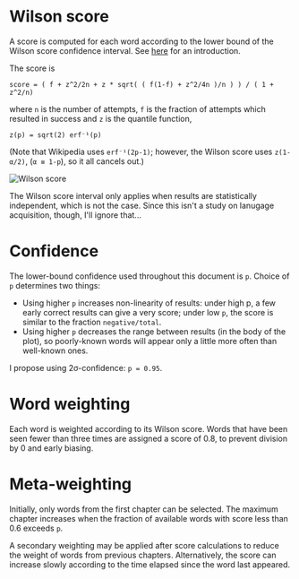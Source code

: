 Wilson score
============

A score is computed for each word according to the lower bound of the Wilson
score confidence interval. See
[here](http://www.evanmiller.org/how-not-to-sort-by-average-rating.html) for
an introduction.

The score is

    score = ( f + z^2/2n + z * sqrt( ( f(1-f) + z^2/4n )/n ) ) / ( 1 + z^2/n)

where `n` is the number of attempts, `f` is the fraction of attempts which
resulted in success and `z` is the quantile function,

    z(p) = sqrt(2) erf⁻¹(p)

(Note that Wikipedia uses `erf⁻¹(2p-1)`; however, the Wilson score uses `z(1-α/2)`,
(`α ≡ 1-p`), so it all cancels out.)

![Wilson score](../meta/wilson/wilson-score.png)

The Wilson score interval only applies when results are statistically
independent, which is not the case. Since this isn't a study on lanugage
acquisition, though, I'll ignore that...

Confidence
==========

The lower-bound confidence used throughout this document is `p`. Choice of `p`
determines two things:

* Using higher `p` increases non-linearity of results: under high p, a few early
  correct results can give a very score; under low `p`, the score is similar to
  the fraction `negative/total`.
* Using higher `p` decreases the range between results (in the body of the plot),
  so poorly-known words will appear only a little more often than well-known
  ones.

I propose using 2σ-confidence: `p = 0.95`.

Word weighting
==============

Each word is weighted according to its Wilson score. Words that have been seen
fewer than three times are assigned a score of 0.8, to prevent division by 0
and early biasing.

Meta-weighting
==============

Initially, only words from the first chapter can be selected. The maximum
chapter increases when the fraction of available words with score less than 0.6
exceeds `p`.

A secondary weighting may be applied after score calculations to reduce the
weight of words from previous chapters. Alternatively, the score can increase
slowly according to the time elapsed since the word last appeared.
